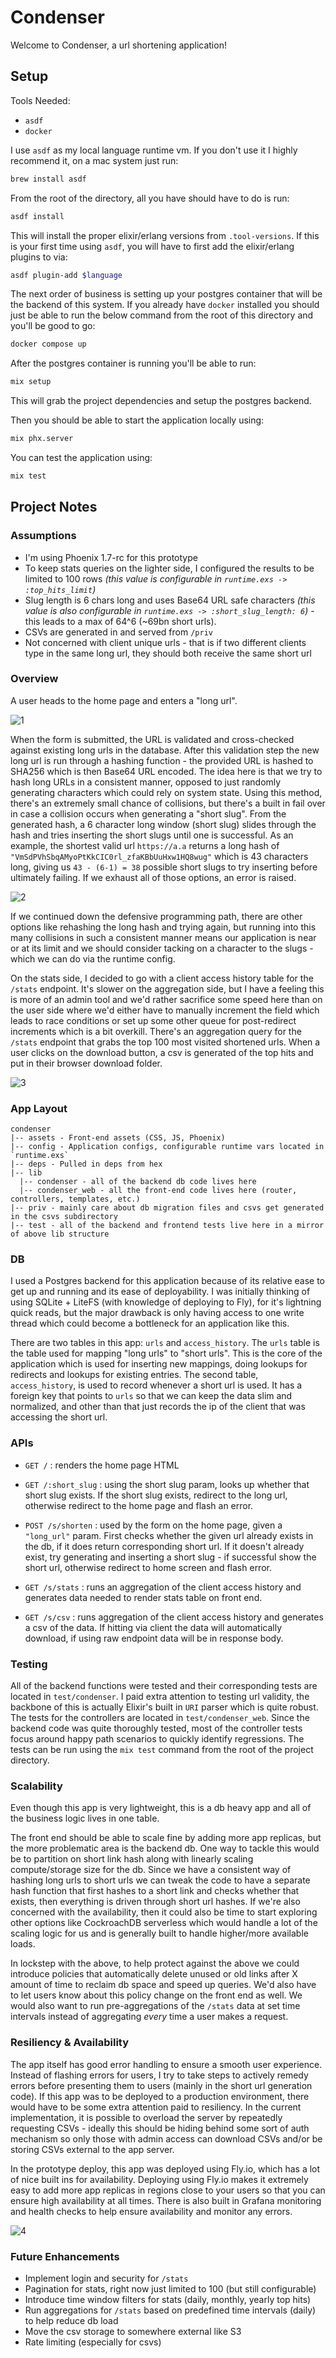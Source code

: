 # Condenser

Welcome to Condenser, a url shortening application!

## Setup 

Tools Needed:
  - `asdf`
  - `docker`

I use `asdf` as my local language runtime vm. If you don't use it I highly recommend it, on a mac system just run: 

```bash
brew install asdf
```

From the root of the directory, all you have should have to do is run: 

```bash
asdf install
```

This will install the proper elixir/erlang versions from `.tool-versions`. If this is your first time using `asdf`, you will have to first add the elixir/erlang plugins to via: 

```bash
asdf plugin-add $language
```

The next order of business is setting up your postgres container that will be the backend of this system. If you already have `docker` installed you should just be able to run the below command from the root of this directory and you'll be good to go:

```bash
docker compose up
```


After the postgres container is running you'll be able to run:  

```bash
mix setup
```

This will grab the project dependencies and setup the postgres backend.

Then you should be able to start the application locally using: 
```bash
mix phx.server
``` 

You can test the application using:

```bash
mix test
```

## Project Notes

### Assumptions

- I'm using Phoenix 1.7-rc for this prototype
- To keep stats queries on the lighter side, I configured the results to be limited to 100 rows _(this value is configurable in `runtime.exs -> :top_hits_limit`)_
- Slug length is 6 chars long and uses Base64 URL safe characters _(this value is also configurable in `runtime.exs -> :short_slug_length: 6`)_ - this leads to a max of 64^6 (~69bn short urls).
- CSVs are generated in and served from `/priv`
- Not concerned with client unique urls - that is if two different clients type in the same long url, they should both receive the same short url

### Overview

A user heads to the home page and enters a "long url". 

![1](screenshots/Home%20Page.png)

When the form is submitted, the URL is validated and cross-checked against existing long urls in the database. After this validation step the new long url is run through a hashing function - the provided URL is hashed to SHA256 which is then Base64 URL encoded. The idea here is that we try to hash long URLs in a consistent manner, opposed to just randomly generating characters which could rely on system state. Using this method, there's an extremely small chance of collisions, but there's a built in fail over in case a collision occurs when generating a "short slug". From the generated hash, a 6 character long window (short slug) slides through the hash and tries inserting the short slugs until one is successful. As an example, the shortest valid url `https://a.a` returns a long hash of `"VmSdPVhSbqAMyoPtKkCIC0rl_zfaKBbUuHxw1HQ8wug"` which is 43 characters long, giving us `43 - (6-1) = 38` possible short slugs to try inserting before ultimately failing. If we exhaust all of those options, an error is raised. 

![2](screenshots/Shortened%20Link.png)

If we continued down the defensive programming path, there are other options like rehashing the long hash and trying again, but running into this many collisions in such a consistent manner means our application is near or at its limit and we should consider tacking on a character to the slugs - which we can do via the runtime config.

On the stats side, I decided to go with a client access history table for the `/stats` endpoint. It's slower on the aggregation side, but I have a feeling this is more of an admin tool and we'd rather sacrifice some speed here than on the user side where we'd either have to manually increment the field which leads to race conditions or set up some other queue for post-redirect increments which is a bit overkill. There's an aggregation query for the `/stats` endpoint that grabs the top 100 most visited shortened urls. When a user clicks on the download button, a csv is generated of the top hits and put in their browser download folder.

![3](screenshots/Stats%20Page.png)

### App Layout

```
condenser
|-- assets - Front-end assets (CSS, JS, Phoenix)
|-- config - Application configs, configurable runtime vars located in `runtime.exs`
|-- deps - Pulled in deps from hex
|-- lib 
  |-- condenser - all of the backend db code lives here
  |-- condenser_web - all the front-end code lives here (router, controllers, templates, etc.)
|-- priv - mainly care about db migration files and csvs get generated in the csvs subdirectory
|-- test - all of the backend and frontend tests live here in a mirror of above lib structure
```

### DB

I used a Postgres backend for this application because of its relative ease to get up and running and its ease of deployability. I was initially thinking of using SQLite + LiteFS (with knowledge of deploying to Fly), for it's lightning quick reads, but the major drawback is only having access to one write thread which could become a bottleneck for an application like this.

There are two tables in this app: `urls` and `access_history`. The `urls` table is the table used for mapping "long urls" to "short urls". This is the core of the application which is used for inserting new mappings, doing lookups for redirects and lookups for existing entries. The second table, `access_history`, is used to record whenever a short url is used. It has a foreign key that points to `urls` so that we can keep the data slim and normalized, and other than that just records the ip of the client that was accessing the short url.

### APIs

- `GET /` : renders the home page HTML 

- `GET /:short_slug` : using the short slug param, looks up whether that short slug exists. If the short slug exists, redirect to the long url, otherwise redirect to the home page and flash an error.

- `POST /s/shorten` : used by the form on the home page, given a `"long_url"` param. First checks whether the given url already exists in the db, if it does return corresponding short url. If it doesn't already exist, try generating and inserting a short slug - if successful show the short url, otherwise redirect to home screen and flash error.

- `GET /s/stats` : runs an aggregation of the client access history and generates data needed to render stats table on front end.

- `GET /s/csv` : runs aggregation of the client access history and generates a csv of the data. If hitting via client the data will automatically download, if using raw endpoint data will be in response body. 

### Testing

All of the backend functions were tested and their corresponding tests are located in `test/condenser`. I paid extra attention to testing url validity, the backbone of this is actually Elixir's built in `URI` parser which is quite robust. The tests for the controllers are located in `test/condenser_web`. Since the backend code was quite thoroughly tested, most of the controller tests focus around happy path scenarios to quickly identify regressions. The tests can be run using the `mix test` command from the root of the project directory.

### Scalability

Even though this app is very lightweight, this is a db heavy app and all of the business logic lives in one table.

The front end should be able to scale fine by adding more app replicas, but the more problematic area is the backend db. One way to tackle this would be to partition on short link hash along with linearly scaling compute/storage size for the db. Since we have a consistent way of hashing long urls to short urls we can tweak the code to have a separate hash function that first hashes to a short link and checks whether that exists, then everything is driven through short url hashes. If we're also concerned with the availability, then it could also be time to start exploring other options like CockroachDB serverless which would handle a lot of the scaling logic for us and is generally built to handle higher/more available loads.

In lockstep with the above, to help protect against the above we could introduce policies that automatically delete unused or old links after X amount of time to reclaim db space and speed up queries. We'd also have to let users know about this policy change on the front end as well. We would also want to run pre-aggregations of the `/stats` data at set time intervals instead of aggregating _every_ time a user makes a request.

### Resiliency & Availability

The app itself has good error handling to ensure a smooth user experience. Instead of flashing errors for users, I try to take steps to actively remedy errors before presenting them to users (mainly in the short url generation code). If this app was to be deployed to a production environment, there would have to be some extra attention paid to resiliency. In the current implementation, it is possible to overload the server by repeatedly requesting CSVs - ideally this should be hiding behind some sort of auth mechanism so only those with admin access can download CSVs and/or be storing CSVs external to the app server. 

In the prototype deploy, this app was deployed using Fly.io, which has a lot of nice built ins for availability. Deploying using Fly.io makes it extremely easy to add more app replicas in regions close to your users so that you can ensure high availability at all times. There is also built in Grafana monitoring and health checks to help ensure availability and monitor any errors.

![4](screenshots/fly-grafana.png)

### Future Enhancements

- Implement login and security for `/stats`
- Pagination for stats, right now just limited to 100 (but still configurable)
- Introduce time window filters for stats (daily, monthly, yearly top hits)
- Run aggregations for `/stats` based on predefined time intervals (daily) to help reduce db load
- Move the csv storage to somewhere external like S3
- Rate limiting (especially for csvs)

